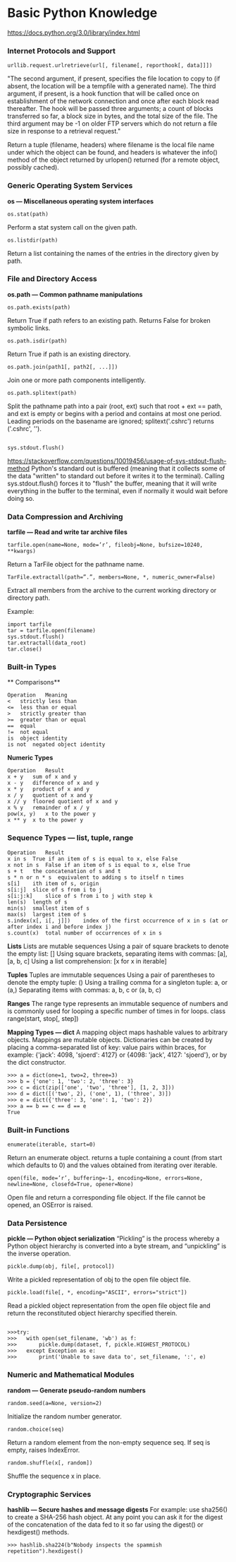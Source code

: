 # Basic Python Knowledge


https://docs.python.org/3.0/library/index.html

### Internet Protocols and Support



```
urllib.request.urlretrieve(url[, filename[, reporthook[, data]]])
```


"The second argument, if present, specifies the file location to copy to (if absent, the location will be a tempfile with a generated name). The third argument, if present, is a hook function that will be called once on establishment of the network connection and once after each block read thereafter. The hook will be passed three arguments; a count of blocks transferred so far, a block size in bytes, and the total size of the file. The third argument may be -1 on older FTP servers which do not return a file size in response to a retrieval request."

Return a tuple (filename, headers) where filename is the local file name under which the object can be found, and headers is whatever the info() method of the object returned by urlopen() returned (for a remote object, possibly cached). 

### Generic Operating System Services
**os — Miscellaneous operating system interfaces**


```
os.stat(path)
```


Perform a stat system call on the given path. 


```
os.listdir(path)
```


Return a list containing the names of the entries in the directory given by path.

### File and Directory Access
**os.path — Common pathname manipulations**


```
os.path.exists(path)
```


Return True if path refers to an existing path. Returns False for broken symbolic links.


```
os.path.isdir(path)
```


Return True if path is an existing directory.


```
os.path.join(path1[, path2[, ...]])
```


Join one or more path components intelligently.


```
os.path.splitext(path)
```


Split the pathname path into a pair (root, ext) such that root + ext == path, and ext is empty 
or begins with a period and contains at most one period. Leading periods on the basename are ignored; 
splitext('.cshrc') returns ('.cshrc', '').


```

sys.stdout.flush() 
```


https://stackoverflow.com/questions/10019456/usage-of-sys-stdout-flush-method
Python's standard out is buffered (meaning that it collects some of the data "written" to standard out before it writes it to the terminal). Calling sys.stdout.flush() forces it to "flush" the buffer, meaning that it will write everything in the buffer to the terminal, even if normally it would wait before doing so.

### Data Compression and Archiving
**tarfile — Read and write tar archive files**


```
tarfile.open(name=None, mode=’r’, fileobj=None, bufsize=10240, **kwargs)
```


Return a TarFile object for the pathname name. 


```
TarFile.extractall(path=”.”, members=None, *, numeric_owner=False)
```


Extract all members from the archive to the current working directory or directory path.

Example:


```
import tarfile
tar = tarfile.open(filename)
sys.stdout.flush()           
tar.extractall(data_root)
tar.close()

```


### Built-in Types
**
Comparisons**


```
Operation	Meaning
<	strictly less than
<=	less than or equal
>	strictly greater than
>=	greater than or equal
==	equal
!=	not equal
is	object identity
is not	negated object identity
```



**Numeric Types**


```
Operation	Result	
x + y	sum of x and y	 	 
x - y	difference of x and y	 	 
x * y	product of x and y	 	 
x / y	quotient of x and y	 	 
x // y	floored quotient of x and y	
x % y	remainder of x / y
pow(x, y)	x to the power y
x ** y	x to the power y

```


### Sequence Types — list, tuple, range



```
Operation	Result	
x in s	True if an item of s is equal to x, else False	
x not in s	False if an item of s is equal to x, else True	
s + t	the concatenation of s and t
s * n or n * s	equivalent to adding s to itself n times
s[i]	ith item of s, origin
s[i:j]	slice of s from i to j
s[i:j:k]	slice of s from i to j with step k
len(s)	length of s	 
min(s)	smallest item of s	 
max(s)	largest item of s	 
s.index(x[, i[, j]])	index of the first occurrence of x in s (at or after index i and before index j)
s.count(x)	total number of occurrences of x in s
```



**Lists**
Lists are mutable sequences
Using a pair of square brackets to denote the empty list: []
Using square brackets, separating items with commas: [a], [a, b, c]
Using a list comprehension: [x for x in iterable]

**Tuples**
Tuples are immutable sequences
Using a pair of parentheses to denote the empty tuple: ()
Using a trailing comma for a singleton tuple: a, or (a,)
Separating items with commas: a, b, c or (a, b, c)

**Ranges**
The range type represents an immutable sequence of numbers 
and is commonly used for looping a specific number of times in for loops.
class range(start, stop[, step])

**Mapping Types — dict**
A mapping object maps hashable values to arbitrary objects. Mappings are mutable objects.
Dictionaries can be created by placing a comma-separated list of key: value pairs within braces, 
for example: {'jack': 4098, 'sjoerd': 4127} or {4098: 'jack', 4127: 'sjoerd'}, or by the dict constructor.


```
>>> a = dict(one=1, two=2, three=3)
>>> b = {'one': 1, 'two': 2, 'three': 3}
>>> c = dict(zip(['one', 'two', 'three'], [1, 2, 3]))
>>> d = dict([('two', 2), ('one', 1), ('three', 3)])
>>> e = dict({'three': 3, 'one': 1, 'two': 2})
>>> a == b == c == d == e
True

```


### Built-in Functions


```
enumerate(iterable, start=0)
```


Return an enumerate object.
returns a tuple containing a count (from start which defaults to 0) and the values obtained from iterating over
iterable.



```
open(file, mode=’r’, buffering=-1, encoding=None, errors=None, newline=None, closefd=True, opener=None)
```


Open file and return a corresponding file object. If the file cannot be opened, an OSError is raised.

### Data Persistence
**pickle — Python object serialization**
“Pickling” is the process whereby a Python object hierarchy is converted into a byte stream, 
and “unpickling” is the inverse operation.



```
pickle.dump(obj, file[, protocol])
```


Write a pickled representation of obj to the open file object file. 


```
pickle.load(file[, *, encoding="ASCII", errors="strict"])
```


Read a pickled object representation from the open file object file 
and return the reconstituted object hierarchy specified therein.


```

>>>try:
>>>   with open(set_filename, 'wb') as f:
>>>       pickle.dump(dataset, f, pickle.HIGHEST_PROTOCOL)
>>>   except Exception as e:
>>>       print('Unable to save data to', set_filename, ':', e)
```



### Numeric and Mathematical Modules
**random — Generate pseudo-random numbers**


```
random.seed(a=None, version=2)
```


Initialize the random number generator.


```
random.choice(seq)
```


Return a random element from the non-empty sequence seq. If seq is empty, raises IndexError.


```
random.shuffle(x[, random])
```


Shuffle the sequence x in place.

### Cryptographic Services
**hashlib — Secure hashes and message digests**
For example: use sha256() to create a SHA-256 hash object. 
At any point you can ask it for the digest of the concatenation of the data fed to it so far 
using the digest() or hexdigest() methods.


```
>>> hashlib.sha224(b"Nobody inspects the spammish repetition").hexdigest()
```

